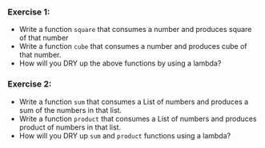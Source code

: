 ### Exercise 1:
* Write a function `square` that consumes a number and produces square of that number
* Write a function `cube` that consumes a number and produces cube of that number.
* How will you DRY up the above functions by using a lambda?

### Exercise 2: 
* Write a function `sum` that consumes a List of numbers and produces a sum of the numbers in that list.
* Write a function `product` that consumes a List of numbers and produces product of numbers in that list.
* How will you DRY up `sum` and `product` functions using a lambda?
